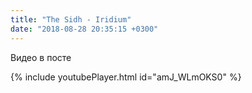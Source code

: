 ```yaml
---
title: "The Sidh - Iridium"
date: "2018-08-28 20:35:15 +0300"
---
```


Видео в посте

{% include youtubePlayer.html id="amJ_WLmOKS0" %}
